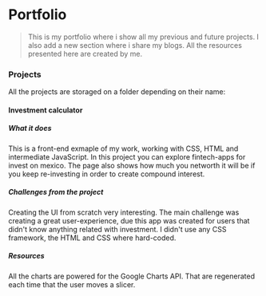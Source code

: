 # Portfolio 

> This is my portfolio where i show all my previous and future projects. I also add a new section where i share my blogs. All the resources presented here are created by me. 

### Projects 

 All the projects are storaged on a folder depending on their name:

#### Investment calculator

##### What it does

 This is a front-end exmaple of my work, working with CSS, HTML and intermediate JavaScript. In this project you can explore fintech-apps for invest on mexico. The page also shows how much you networth it will be if you keep re-investing in order to create compound interest.

##### Challenges from the project

 Creating the UI from scratch very interesting. The main challenge was creating a great user-experience, due this app was created for users that didn't know anything related with investment. I didn't use any CSS framework, the HTML and CSS where hard-coded.

##### Resources

 All the charts are powered for the Google Charts API. That are regenerated each time that the user moves a slicer. 


